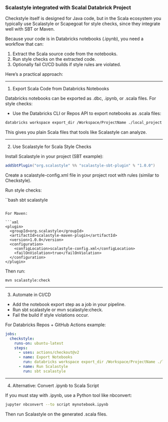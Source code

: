 ### Scalastyle integrated with Scalal Databrick Project


Checkstyle itself is designed for Java code, but in the Scala ecosystem you typically use Scalastyle or Scapegoat for style checks, since they integrate well with SBT or Maven.

Because your code is in Databricks notebooks (.ipynb), you need a workflow that can:
1.	Extract the Scala source code from the notebooks.
2.	Run style checks on the extracted code.
3.	Optionally fail CI/CD builds if style rules are violated.

Here’s a practical approach:


---

1. Export Scala Code from Databricks Notebooks

Databricks notebooks can be exported as .dbc, .ipynb, or .scala files. For style checks:
- 	Use the Databricks CLI or Repos API to export notebooks as .scala files:

```bash
databricks workspace export_dir /Workspace/ProjectName ./local_project --format SOURCE
```

This gives you plain Scala files that tools like Scalastyle can analyze.


---

2. Use Scalastyle for Scala Style Checks

Install Scalastyle in your project (SBT example):

```scala
addSbtPlugin("org.scalastyle" %% "scalastyle-sbt-plugin" % "1.0.0")
```


Create a scalastyle-config.xml file in your project root with rules (similar to Checkstyle).

Run style checks:

``bash
sbt scalastyle
```

For Maven:

```xml
<plugin>
  <groupId>org.scalastyle</groupId>
  <artifactId>scalastyle-maven-plugin</artifactId>
  <version>1.0.0</version>
  <configuration>
    <configLocation>scalastyle-config.xml</configLocation>
    <failOnViolation>true</failOnViolation>
  </configuration>
</plugin>
```

Then run:

```bash
mvn scalastyle:check
```


---

3. Automate in CI/CD

- 	Add the notebook export step as a job in your pipeline.
- 	Run sbt scalastyle or mvn scalastyle:check.
- 	Fail the build if style violations occur.

For Databricks Repos + GitHub Actions example:

```yaml
jobs:
  checkstyle:
    runs-on: ubuntu-latest
    steps:
      - uses: actions/checkout@v2
      - name: Export Notebooks
        run: databricks workspace export_dir /Workspace/ProjectName ./local_project --format SOURCE
      - name: Run Scalastyle
        run: sbt scalastyle
```

---

4. Alternative: Convert .ipynb to Scala Script

If you must stay with .ipynb, use a Python tool like nbconvert:

```bash
jupyter nbconvert --to script mynotebook.ipynb
```

Then run Scalastyle on the generated .scala files.

